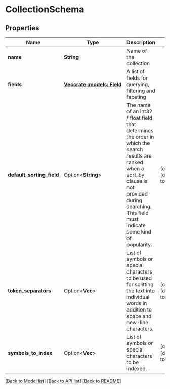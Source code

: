 # CollectionSchema

## Properties

Name | Type | Description | Notes
------------ | ------------- | ------------- | -------------
**name** | **String** | Name of the collection | 
**fields** | [**Vec<crate::models::Field>**](Field.md) | A list of fields for querying, filtering and faceting | 
**default_sorting_field** | Option<**String**> | The name of an int32 / float field that determines the order in which the search results are ranked when a sort_by clause is not provided during searching. This field must indicate some kind of popularity. | [optional][default to ]
**token_separators** | Option<**Vec<String>**> | List of symbols or special characters to be used for  splitting the text into individual words in addition to space and new-line characters.  | [optional][default to []]
**symbols_to_index** | Option<**Vec<String>**> | List of symbols or special characters to be indexed.  | [optional][default to []]

[[Back to Model list]](../README.md#documentation-for-models) [[Back to API list]](../README.md#documentation-for-api-endpoints) [[Back to README]](../README.md)



